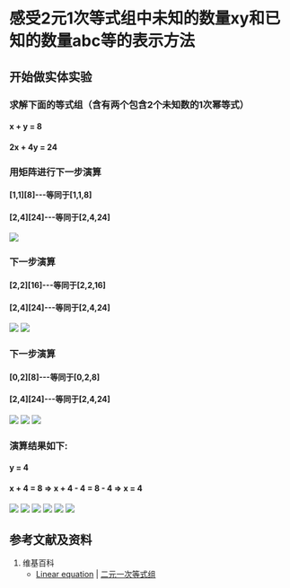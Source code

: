 # 感受2元1次等式组中未知的数量xy和已知的数量abc等的表示方法

## 开始做实体实验

### 求解下面的等式组（含有两个包含2个未知数的1次幂等式）
#### x + y = 8
#### 2x + 4y = 24

### 用矩阵进行下一步演算
#### [1,1][8]---等同于[1,1,8]
#### [2,4][24]---等同于[2,4,24]

![](/images/函数与解析几何/n个未知数和n次幂的等式/感受2元1次等式组中未知的数量xy和已知的数量abc等的表示方法/1a1.jpg)

### 下一步演算
#### [2,2][16]---等同于[2,2,16]
#### [2,4][24]---等同于[2,4,24]

![](/images/函数与解析几何/n个未知数和n次幂的等式/感受2元1次等式组中未知的数量xy和已知的数量abc等的表示方法/2a1.jpg)
![](/images/函数与解析几何/n个未知数和n次幂的等式/感受2元1次等式组中未知的数量xy和已知的数量abc等的表示方法/2a2.jpg)

### 下一步演算
#### [0,2][8]---等同于[0,2,8]
#### [2,4][24]---等同于[2,4,24]

![](/images/函数与解析几何/n个未知数和n次幂的等式/感受2元1次等式组中未知的数量xy和已知的数量abc等的表示方法/3a1.jpg)
![](/images/函数与解析几何/n个未知数和n次幂的等式/感受2元1次等式组中未知的数量xy和已知的数量abc等的表示方法/3a2.jpg)
![](/images/函数与解析几何/n个未知数和n次幂的等式/感受2元1次等式组中未知的数量xy和已知的数量abc等的表示方法/3a3.jpg)

### 演算结果如下:
#### y = 4
#### x + 4 = 8 => x + 4 - 4 = 8 - 4 => x = 4

![](/images/函数与解析几何/n个未知数和n次幂的等式/感受2元1次等式组中未知的数量xy和已知的数量abc等的表示方法/4a1.jpg)
![](/images/函数与解析几何/n个未知数和n次幂的等式/感受2元1次等式组中未知的数量xy和已知的数量abc等的表示方法/4a2.jpg)
![](/images/函数与解析几何/n个未知数和n次幂的等式/感受2元1次等式组中未知的数量xy和已知的数量abc等的表示方法/4a3.jpg)
![](/images/函数与解析几何/n个未知数和n次幂的等式/感受2元1次等式组中未知的数量xy和已知的数量abc等的表示方法/4a4.jpg)
![](/images/函数与解析几何/n个未知数和n次幂的等式/感受2元1次等式组中未知的数量xy和已知的数量abc等的表示方法/4a5.jpg)
![](/images/函数与解析几何/n个未知数和n次幂的等式/感受2元1次等式组中未知的数量xy和已知的数量abc等的表示方法/4a6.jpg)

## 参考文献及资料

1. 维基百科
	- [Linear equation](https://en.wikipedia.org/wiki/Linear_equation) | [二元一次等式组](https://zh.wikipedia.org/wiki/%E4%B8%80%E6%AC%A1%E6%96%B9%E7%A8%8B#%E4%BA%8C%E5%85%83%E4%B8%80%E6%AC%A1%E6%96%B9%E7%A8%8B%E7%BB%84) 